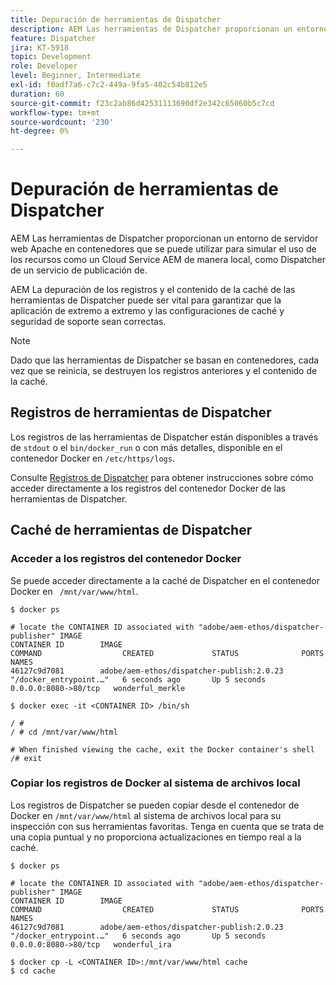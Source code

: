 ```yaml
---
title: Depuración de herramientas de Dispatcher
description: AEM Las herramientas de Dispatcher proporcionan un entorno de servidor web Apache en contenedores que se puede utilizar para simular el uso de los recursos como un Cloud Service AEM de manera local, como Dispatcher de un servicio de publicación de. AEM La depuración de los registros y el contenido de la caché de las herramientas de Dispatcher puede ser vital para garantizar que la aplicación de extremo a extremo y las configuraciones de caché y seguridad de soporte sean correctas.
feature: Dispatcher
jira: KT-5918
topic: Development
role: Developer
level: Beginner, Intermediate
exl-id: f0adf7a6-c7c2-449a-9fa5-402c54b812e5
duration: 60
source-git-commit: f23c2ab86d42531113690df2e342c65060b5c7cd
workflow-type: tm+mt
source-wordcount: '230'
ht-degree: 0%

---
```


# Depuración de herramientas de Dispatcher

AEM Las herramientas de Dispatcher proporcionan un entorno de servidor web Apache en contenedores que se puede utilizar para simular el uso de los recursos como un Cloud Service AEM de manera local, como Dispatcher de un servicio de publicación de.

AEM La depuración de los registros y el contenido de la caché de las herramientas de Dispatcher puede ser vital para garantizar que la aplicación de extremo a extremo y las configuraciones de caché y seguridad de soporte sean correctas.

>[!NOTE]
>
>Dado que las herramientas de Dispatcher se basan en contenedores, cada vez que se reinicia, se destruyen los registros anteriores y el contenido de la caché.

## Registros de herramientas de Dispatcher

Los registros de las herramientas de Dispatcher están disponibles a través de `stdout` o el `bin/docker_run` o con más detalles, disponible en el contenedor Docker en `/etc/https/logs`.

Consulte [Registros de Dispatcher](./logs.md#dispatcher-logs) para obtener instrucciones sobre cómo acceder directamente a los registros del contenedor Docker de las herramientas de Dispatcher.

## Caché de herramientas de Dispatcher

### Acceder a los registros del contenedor Docker

Se puede acceder directamente a la caché de Dispatcher en el contenedor Docker en ` /mnt/var/www/html`.

```shell
$ docker ps

# locate the CONTAINER ID associated with "adobe/aem-ethos/dispatcher-publisher" IMAGE
CONTAINER ID        IMAGE                                       COMMAND                  CREATED             STATUS              PORTS                  NAMES
46127c9d7081        adobe/aem-ethos/dispatcher-publish:2.0.23   "/docker_entrypoint.…"   6 seconds ago       Up 5 seconds        0.0.0.0:8080->80/tcp   wonderful_merkle

$ docker exec -it <CONTAINER ID> /bin/sh

/ # 
/ # cd /mnt/var/www/html

# When finished viewing the cache, exit the Docker container's shell
/# exit
```

### Copiar los registros de Docker al sistema de archivos local

Los registros de Dispatcher se pueden copiar desde el contenedor de Docker en `/mnt/var/www/html` al sistema de archivos local para su inspección con sus herramientas favoritas. Tenga en cuenta que se trata de una copia puntual y no proporciona actualizaciones en tiempo real a la caché.

```shell
$ docker ps

# locate the CONTAINER ID associated with "adobe/aem-ethos/dispatcher-publisher" IMAGE
CONTAINER ID        IMAGE                                       COMMAND                  CREATED             STATUS              PORTS                  NAMES
46127c9d7081        adobe/aem-ethos/dispatcher-publish:2.0.23   "/docker_entrypoint.…"   6 seconds ago       Up 5 seconds        0.0.0.0:8080->80/tcp   wonderful_ira

$ docker cp -L <CONTAINER ID>:/mnt/var/www/html cache 
$ cd cache
```
